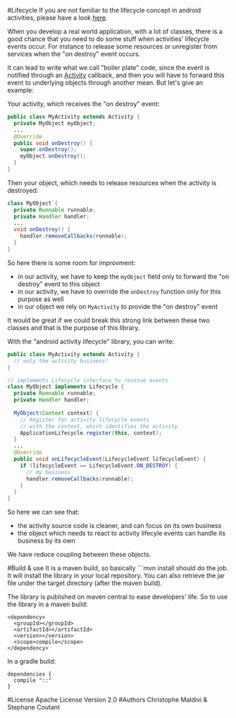 #Lifecycle
If you are not familiar to the lifecycle concept in android activities, please have a look [here](https://developer.android.com/training/basics/activity-lifecycle/index.html]).

When you develop a real world application, with a lot of classes, there is a good chance that you need to do some stuff when activities' lifecycle events occur. For instance to release some resources or unregister from services when the "on destroy" event occurs.

It can lead to write what we call "boiler plate" code, since the event is notified through an [Activity](https://developer.android.com/reference/android/app/Activity.html) callback, and then you will have to forward this event to underlying objects through another mean. But let's give an example:

Your activity, which receives the "on destroy" event:
```java
public class MyActivity extends Activity {
  private MyObject myObject;
  ...
  @Override
  public void onDestroy() {
    super.onDestroy();
    myObject.onDestroy();
  }
}
``` 
Then your object, which needs to release resources when the activity is destroyed:
```java
class MyObject {
  private Runnable runnable;
  private Handler handler;
  ...
  void onDestroy() {
    handler.removeCallbacks(runnable);
  }
}
```

So here there is some room for improvment:
- in our activity, we have to keep the ```myObject``` field only to forward the "on destroy" event to this object
- in our activity, we have to override the ```onDestroy``` function only for this purpose as well
- in our object we rely on ```MyActivity``` to provide the "on destroy" event

It would be great if we could break this strong link between these two classes and that is the purpose of this library.

With the "android activity lifecycle" library, you can write:
```java
public class MyActivity extends Activity {
  // only the activity business!
}
``` 
```java
// implements Lifecycle interface to receive events
class MyObject implements Lifecycle {
  private Runnable runnable;
  private Handler handler;
  
  MyObject(Context context) {
    // Register for activity lifecycle events
    // with the context, which identifies the activity
    ApplicationLifecycle.register(this, context);
  }
  ...
  @Override
  public void onLifecycleEvent(LifecycleEvent lifecycleEvent) {
    if (lifecycleEvent == LifecycleEvent.ON_DESTROY) {
      // my business
      handler.removeCallbacks(runnable);
    }
  }
}
```

So here we can see that:
 - the activity source code is cleaner, and can focus on its own business
 - the object which needs to react to activity lifecyle events can handle its business by its own
 
We have reduce coupling between these objects.

#Build & use
It is a maven build, so basically ```mvn install</code> should do the job. It will install the library in your local repository. You can also retrieve the jar file under the target directory (after the maven build).

The library is published on maven central to ease developers' life. So to use the library in a maven build:
<pre><code>&lt;dependency&gt;
  &lt;groupId&gt;&lt;/groupId&gt;
  &lt;artifactId&gt;&lt;/artifactId&gt;
  &lt;version&gt;&lt;/version&gt;
  &lt;scope&gt;compile&lt;/scope&gt;
&lt;/dependency&gt;
</pre></code>

In a gradle build:
<pre><code>dependencies {
  compile "::"
}
</pre></code>

#License
Apache License Version 2.0
#Authors
Christophe Maldivi & Stephane Coutant

